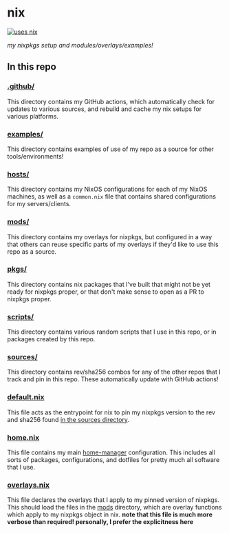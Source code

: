 # nix

[![uses nix](https://img.shields.io/badge/uses-nix-%237EBAE4)](https://nixos.org/)

_my nixpkgs setup and modules/overlays/examples!_

## In this repo

### [.github/](./.github/)

This directory contains my GitHub actions, which automatically check for updates to various sources, and rebuild and cache my nix setups for various platforms.

### [examples/](./examples/)

This directory contains examples of use of my repo as a source for other tools/environments!

### [hosts/](./hosts/)

This directory contains my NixOS configurations for each of my NixOS machines, as well as a `common.nix` file that contains shared configurations for my servers/clients.

### [mods/](./mods/)

This directory contains my overlays for nixpkgs, but configured in a way that others can reuse specific parts of my overlays if they'd like to use this repo as a source.

### [pkgs/](./pkgs/)

This directory contains nix packages that I've built that might not be yet ready for nixpkgs proper, or that don't make sense to open as a PR to nixpkgs proper.

### [scripts/](./scripts/)

This directory contains various random scripts that I use in this repo, or in packages created by this repo.

### [sources/](./sources/)

This directory contains rev/sha256 combos for any of the other repos that I track and pin in this repo. These automatically update with GitHub actions!

### [default.nix](./default.nix)

This file acts as the entrypoint for nix to pin my nixpkgs version to the rev and sha256 found [in the sources directory](./sources/nixpkgs.json).

### [home.nix](./home.nix)

This file contains my main [home-manager](https://github.com/nix-community/home-manager) configuration. This includes all sorts of packages, configurations, and dotfiles for pretty much all software that I use.

### [overlays.nix](./overlays.nix)

This file declares the overlays that I apply to my pinned version of nixpkgs. This should load the files in the [mods](./mods/) directory, which are overlay functions which apply to my nixpkgs object in nix. **note that this file is much more verbose than required! personally, I prefer the explicitness here**
